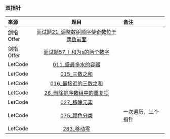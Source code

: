 ### 双指针
来源|题目|备注
:---|:---:|:---|
剑指Offer|[面试题21_调整数组顺序使奇数位于偶数前面](JianZhiOffer/面试题21_调整数组顺序使奇数位于偶数前面.py)||
剑指Offer|[面试题57_I_和为s的两个数字](JianZhiOffer/面试题57_I_和为s的两个数字.py)||
LetCode|[011_盛最多水的容器](Leetcode/011_盛最多水的容器.py)||
LetCode|[015_三数之和](Leetcode/015_三数之和.py)||
LetCode|[016_最接近的三数之和](Leetcode/016_最接近的三数之和.py)||
LetCode|[26_删除排序数组中的重复项](Leetcode/026_删除排序数组中的重复项.py)||
LetCode|[027_移除元素](Leetcode/027_移除元素.py)||
LetCode|[075_颜色分类](Leetcode/075_颜色分类.py)|一次遍历，三个指针|
LetCode|[283_移动零](Leetcode/283_移动零.py)||




